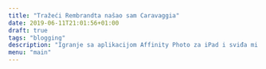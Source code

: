 ```yaml
---
title: "Tražeći Rembrandta našao sam Caravaggia"
date: 2019-06-11T21:01:56+01:00
draft: true
tags: "blogging"
description: "Igranje sa aplikacijom Affinity Photo za iPad i sviđa mi se. Iskreno, za moj fotografski hobi iPad je sve što mi treba."
menu: "main"
---
```

<img sizes="(max-width: 2053px) 100vw, 2053px" srcset="/es/photo/caravaggio/caravaggio_bv7rsi_c_scale,w_300.jpg 300w, /es/photo/caravaggio/caravaggio_bv7rsi_c_scale,w_675.jpg 675w, /es/photo/caravaggio/caravaggio_bv7rsi_c_scale,w_950.jpg 950w, /es/photo/caravaggio/caravaggio_bv7rsi_c_scale,w_1166.jpg 1166w, /es/photo/caravaggio/caravaggio_bv7rsi_c_scale,w_1357.jpg 1357w, /es/photo/caravaggio/caravaggio_bv7rsi_c_scale,w_1534.jpg 1534w, /es/photo/caravaggio/caravaggio_bv7rsi_c_scale,w_1695.jpg 1695w, /es/photo/caravaggio/caravaggio_bv7rsi_c_scale,w_1844.jpg 1844w, /es/photo/caravaggio/caravaggio_bv7rsi_c_scale,w_1991.jpg 1991w, /es/photo/caravaggio/caravaggio_bv7rsi_c_scale,w_2053.jpg 2053w" src="/es/photo/caravaggio/caravaggio_bv7rsi_c_scale,w_2053.jpg" alt="">
